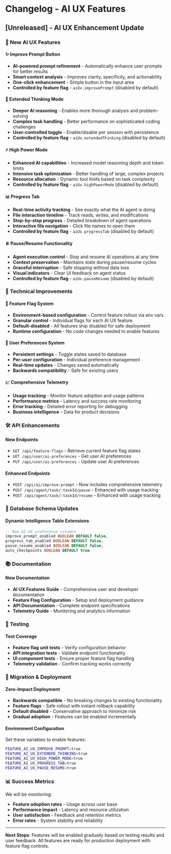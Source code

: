 # Changelog - AI UX Features

## [Unreleased] - AI UX Enhancement Update

### 🎯 New AI UX Features

#### ✨ Improve Prompt Button
- **AI-powered prompt refinement** - Automatically enhance user prompts for better results
- **Smart context analysis** - Improves clarity, specificity, and actionability  
- **One-click enhancement** - Simple button in the input area
- **Controlled by feature flag** - `aiUx.improvePrompt` (disabled by default)

#### 🧠 Extended Thinking Mode  
- **Deeper AI reasoning** - Enables more thorough analysis and problem-solving
- **Complex task handling** - Better performance on sophisticated coding challenges
- **User-controlled toggle** - Enable/disable per session with persistence
- **Controlled by feature flag** - `aiUx.extendedThinking` (disabled by default)

#### ⚡ High Power Mode
- **Enhanced AI capabilities** - Increased model reasoning depth and token limits
- **Intensive task optimization** - Better handling of large, complex projects
- **Resource allocation** - Dynamic tool limits based on task complexity
- **Controlled by feature flag** - `aiUx.highPowerMode` (disabled by default)

#### 📊 Progress Tab
- **Real-time activity tracking** - See exactly what the AI agent is doing
- **File interaction timeline** - Track reads, writes, and modifications
- **Step-by-step progress** - Detailed breakdown of agent operations
- **Interactive file navigation** - Click file names to open them
- **Controlled by feature flag** - `aiUx.progressTab` (disabled by default)

#### ⏸️ Pause/Resume Functionality
- **Agent execution control** - Stop and resume AI operations at any time
- **Context preservation** - Maintains state during pause/resume cycles
- **Graceful interruption** - Safe stopping without data loss
- **Visual indicators** - Clear UI feedback on agent status
- **Controlled by feature flag** - `aiUx.pauseResume` (disabled by default)

### 🔧 Technical Improvements

#### 🚩 Feature Flag System
- **Environment-based configuration** - Control feature rollout via env vars
- **Granular control** - Individual flags for each AI UX feature
- **Default-disabled** - All features ship disabled for safe deployment
- **Runtime configuration** - No code changes needed to enable features

#### 💾 User Preferences System
- **Persistent settings** - Toggle states saved to database
- **Per-user configuration** - Individual preference management
- **Real-time updates** - Changes saved automatically
- **Backwards compatibility** - Safe for existing users

#### 📈 Comprehensive Telemetry
- **Usage tracking** - Monitor feature adoption and usage patterns
- **Performance metrics** - Latency and success rate monitoring
- **Error tracking** - Detailed error reporting for debugging
- **Business intelligence** - Data for product decisions

### 🛠️ API Enhancements

#### New Endpoints
- `GET /api/feature-flags` - Retrieve current feature flag states
- `GET /api/user/ai-preferences` - Get user AI preferences
- `PUT /api/user/ai-preferences` - Update user AI preferences

#### Enhanced Endpoints
- `POST /api/ai/improve-prompt` - Now includes comprehensive telemetry
- `POST /api/agent/task/:taskId/pause` - Enhanced with usage tracking
- `POST /api/agent/task/:taskId/resume` - Enhanced with usage tracking

### 💽 Database Schema Updates

#### Dynamic Intelligence Table Extensions
```sql
-- New AI UX preference columns
improve_prompt_enabled BOOLEAN DEFAULT false,
progress_tab_enabled BOOLEAN DEFAULT false, 
pause_resume_enabled BOOLEAN DEFAULT false,
auto_checkpoints BOOLEAN DEFAULT true
```

### 📚 Documentation

#### New Documentation
- **AI UX Features Guide** - Comprehensive user and developer documentation
- **Feature Flag Configuration** - Setup and deployment guidance
- **API Documentation** - Complete endpoint specifications
- **Telemetry Guide** - Monitoring and analytics information

### 🧪 Testing

#### Test Coverage
- **Feature flag unit tests** - Verify configuration behavior
- **API integration tests** - Validate endpoint functionality  
- **UI component tests** - Ensure proper feature flag handling
- **Telemetry validation** - Confirm tracking works correctly

### 🔄 Migration & Deployment

#### Zero-Impact Deployment
- **Backwards compatible** - No breaking changes to existing functionality
- **Feature flags** - Safe rollout with instant rollback capability
- **Default disabled** - Conservative approach to minimize risk
- **Gradual adoption** - Features can be enabled incrementally

#### Environment Configuration
Set these variables to enable features:
```bash
FEATURE_AI_UX_IMPROVE_PROMPT=true
FEATURE_AI_UX_EXTENDED_THINKING=true
FEATURE_AI_UX_HIGH_POWER_MODE=true
FEATURE_AI_UX_PROGRESS_TAB=true
FEATURE_AI_UX_PAUSE_RESUME=true
```

### 📊 Success Metrics

We will be monitoring:
- **Feature adoption rates** - Usage across user base
- **Performance impact** - Latency and resource utilization
- **User satisfaction** - Feedback and retention metrics
- **Error rates** - System stability and reliability

---

**Next Steps**: Features will be enabled gradually based on testing results and user feedback. All features are ready for production deployment with feature flag controls.